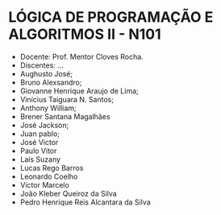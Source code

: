 # LÓGICA DE PROGRAMAÇÃO E ALGORITMOS II - N101
- Docente: Prof. Mentor Cloves Rocha.
- Discentes: ...
- Aughusto José;
- Bruno Alexsandro;
- Giovanne Henrique Araujo de Lima;
- Vinícius Taiguara N. Santos;
- Anthony William;
- Brener Santana Magalhães
- José Jackson;
- Juan pablo;
- José Victor 
- Paulo Vitor
- Laís Suzany
- Lucas Rego Barros 
- Leonardo Coelho
- Victor Marcelo 
- João Kleber Queiroz da Silva
- Pedro Henrique Reis Alcantara da Silva
